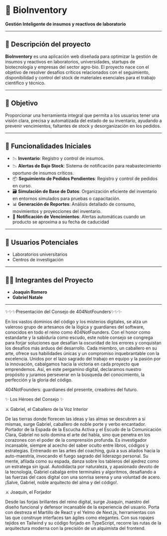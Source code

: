 # 🧪 BioInventory

**Gestión Inteligente de insumos y reactivos de laboratorio**

---

## 📌 Descripción del proyecto

**BioInventory** es una aplicación web diseñada para optimizar la gestión de insumos y reactivos en laboratorios, universidades, startups de biotecnología y empresas del sector agro-bio. El proyecto nace con el objetivo de resolver desafíos críticos relacionados con el seguimiento, disponibilidad y control del stock de materiales esenciales para el trabajo científico y técnico.

---

## 🎯 Objetivo

Proporcionar una herramienta integral que permita a los usuarios tener una visión clara, precisa y automatizada del estado de su inventario, ayudando a prevenir vencimientos, faltantes de stock y desorganización en los pedidos.

---

## 🧰 Funcionalidades Iniciales

- 📉 **Inventario**: Registro y control de insumos.
- 📉 **Alertas de Bajo Stock**: Sistema de notificación para reabastecimiento oportuno de insumos críticos.
- 📦 **Seguimiento de Pedidos Pendientes**: Registro y control de pedidos en curso.
- 🗃️ **Simulación de Base de Datos**: Organización eficiente del inventario en entornos simulados para pruebas o capacitación.
- 📊 **Generación de Reportes**: Análisis detallado de consumo, movimientos y proyecciones del inventario.
- 📅 **Notificación de Vencimientos**: Alertas automáticas cuando un producto se aproxima a su fecha de caducidad

---

## 👥 Usuarios Potenciales

- Laboratorios universitarios  
- Centros de investigación  

---

## 👨‍💻 Integrantes del Proyecto

- **Joaquín Romero**
- **Gabriel Natale**

---



✨✨✨Presentación del Consejo de 404NotFounders✨✨✨

En los vastos dominios del código y los misterios digitales, se alza un valeroso grupo de artesanos de la lógica y guardianes del software, conocidos en todo el reino como 404NotFounders.
Con el honor como estandarte y la sabiduría como escudo, este noble consejo se congrega para forjar soluciones que desafían la oscuridad de los errores y conquistan los desafíos más arduos del desarrollo.
Cada miembro, un caballero en su arte, ofrece sus habilidades únicas y un compromiso inquebrantable con la excelencia. Unidos por el lazo sagrado del trabajo en equipo y la pasión por la innovación, cabalgamos hacia la victoria en cada proyecto que emprendemos.
Así, en este pergamino digital, declaramos nuestro propósito y juramos perseverar en la búsqueda del conocimiento, la perfección y la gloria del código.

404NotFounders: guardianes del presente, creadores del futuro.

✨ Los Héroes del Consejo ✨

⚔️ Gabriel, el Caballero de la Voz Interior

De las tierras donde florecen las ideas y las almas se descubren a sí mismas, surge Gabriel, caballero de noble porte y verbo encantador.
Portador de la Espada de la Escucha Activa y el Escudo de la Comunicación Clara, Gabriel no solo domina el arte del habla, sino que penetra en los corazones con el poder de la comprensión profunda. Es investigador incansable, siempre al acecho del saber oculto entre libros, códigos y estrategias.
Entrenado en las artes del coaching, guía a sus aliados hacia la auto-maestría, invocando el fuego sagrado del liderazgo personal. Su mente, afilada como su espada, danza sobre los tableros del ajedrez como un estratega sin igual.
Autodidacta por naturaleza, y apasionado devoto de la tecnología, Gabriel cabalga entre terminales y algoritmos, desafiando a las fuerzas del caos digital con una sonrisa serena y una voluntad de acero.
¡Salve, Gabriel, noble arquitecto del alma y del código!.

⚔️ Joaquín, el Forjador 

Desde las forjas brillantes del reino digital, surge Joaquín, maestro del diseño funcional y defensor incansable de la experiencia del usuario. Porta con destreza el Martillo de React y el Yelmo de Next.js, herramientas con las que construye interfaces tan ágiles como elegantes. Con sus ropajes tejidos en Tailwind y su código forjado en TypeScript, recorre las rutas de la arquitectura moderna con la precisión de un alquimista del frontend.